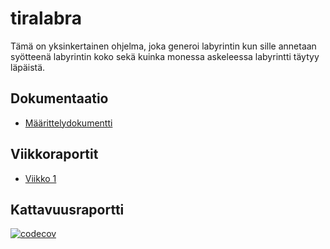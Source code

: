 # tiralabra
Tämä on yksinkertainen ohjelma, joka generoi labyrintin kun sille annetaan syötteenä labyrintin koko sekä kuinka monessa askeleessa labyrintti täytyy läpäistä.

## Dokumentaatio
* [Määrittelydokumentti](/docs/MAARITTELYDOKUMENTTI.md)

## Viikkoraportit
* [Viikko 1](/docs/Viikkoraportit/Viikkoraportti_1.md)

## Kattavuusraportti
[![codecov](https://codecov.io/gh/sonicsasha/tiralabra/branch/main/graph/badge.svg?token=KDR8Z7R8I1)](https://codecov.io/gh/sonicsasha/tiralabra)
